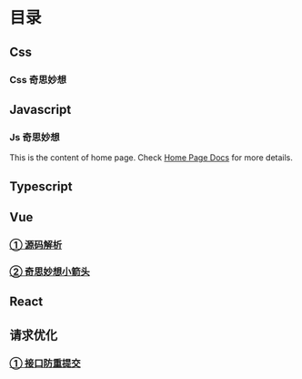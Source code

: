 # 目录

## Css

### Css 奇思妙想

## Javascript

### Js 奇思妙想

This is the content of home page. Check [Home Page Docs][default-theme-home] for more details.

[default-theme-home]: /guide/css/cssExample.md

## Typescript

## Vue

### [① 源码解析][vue-source-example]
### [② 奇思妙想小箭头][vue-arrow-example]

[vue-source-example]: /guide/vue/sourceCode.md
[vue-arrow-example]: /guide/vue/arrow.md

## React

## 请求优化

### [① 接口防重提交][repeat-request]
[repeat-request]: /guide/request/repeatRequest.md